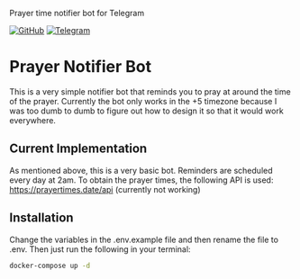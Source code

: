 Prayer time notifier bot for Telegram

[![GitHub](https://img.shields.io/github/license/DurbeKK/prayer-notifier-bot)](https://github.com/DurbeKK/prayer-notifier-bot/blob/main/LICENSE) [![Telegram](https://img.shields.io/badge/telegram-%40prayersTgBot-blue)](https://t.me/prayersTgBot)

# Prayer Notifier Bot

This is a very simple notifier bot that reminds you to pray at around the time
of the prayer. Currently the bot only works in the +5 timezone because I was
too dumb to dumb to figure out how to design it so that it would work
everywhere.

## Current Implementation

As mentioned above, this is a very basic bot. Reminders are scheduled every day
at 2am. To obtain the prayer times, the following API is used:
https://prayertimes.date/api (currently not working)

## Installation

Change the variables in the .env.example file and then rename the file to .env.
Then just run the following in your terminal:

```sh
docker-compose up -d
```

